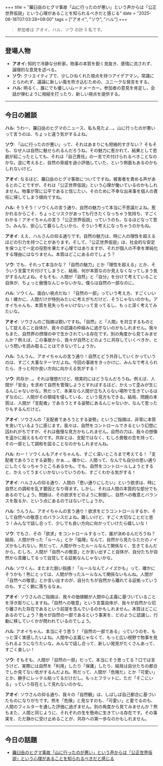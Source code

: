 +++
title = "羅臼岳のヒグマ事故「山に行ったのが悪い」という声からは「公正世界仮説」という心理があることを知られるべきだと感じる"
date = "2025-08-18T07:03:28+09:00"
tags = ["アオイ", "ソウ", "ハル"]
+++

> 参加者は アオイ、ハル、ソウ の計 3 名です。

---

## 登場人物

- **アオイ:** 知的で冷静な分析家。物事の本質を鋭く見抜き、感情に流されず、論理的な意見を述べる。
- **ソウ:** クリエイティブで、少しひねくれた視点を持つアイデアマン。常識にとらわれず、議論に新しい風を吹き込むための、ユニークな発言をする。
- **ハル:** 明るく、誰にでも優しいムードメーカー。参加者の意見を肯定し、会話が弾むように相槌を打ったり、新しい視点を提供する。

---

## 今日の雑談

**ハル**: うわー、羅臼岳のヒグマのニュース、私も見たよ…。山に行ったのが悪いって言うのは、ちょっと違う気がするよね。

**ソウ**: 「山に行ったのが悪い」って、それはあまりにも短絡的すぎない？ そもそも、なぜ人は自然に魅せられるんだろうね。その魅力に惹かれて、結果として悲劇が起こったとしても、それは「自己責任」の一言で片付けられるべきことなのかな。逆に考えると、自然の脅威を過小評価していた、という側面もあるのかもしれないけど。

**アオイ**: なるほど、羅臼岳のヒグマ事故についてですね。被害者を責める声があるとのことですが、それは「公正世界仮説」という心理が働いているのかもしれません。物事が常に公平であると信じたい、そのために不幸な出来事を個人の責任に帰してしまう傾向ですね。

**ハル**: そうそう！ソウくんの言う通り、自然の魅力って本当に不思議だよね。惹かれるからこそ、ちょっとリスクがあっても行きたくなっちゃう気持ち、すごくわかる！アオイちゃんの言う「公正世界仮説」っていうのも、なるほどなって思う。みんな、安心して暮らしたいから、そういう考えになっちゃうのかもね。

**アオイ**: ええ、ハルさんの仰る通りです。自然の魅力は、時に人の理性を超えるほどの引力を持つことがあります。そして、「公正世界仮説」は、社会的な安定を保つ上で一定の役割を果たす心理ではありますが、それが個人の不幸を単純化する理由にはなりません。本質はどこにあるのでしょう？

**ソウ**: でも、それって本当かな？「自然の魅力」とか「理性を超える」とか、そういう言葉で片付けてしまうと、結局、何が本質なのか見えなくなってしまう気がするんだよね。そもそも、人間が「自然」と「自分」を分けて考えていること自体が、ちょっと傲慢なんじゃないかな。僕らは自然の一部なのに。

**ハル**: ソウくん、面白い視点だね！「自然の一部」っていう考え方、すごくいいね！確かに、人間だけが特別みたいに考えがちだけど、そうじゃないのかも。アオイちゃんも、本質を見失っちゃいけないって言ってるし、もっと深く考えてみたいな。

**アオイ**: ソウさんのご指摘は鋭いですね。「自然」と「人間」を対立するものとして捉えること自体が、我々の認識の枠組みに過ぎないのかもしれません。我々もまた、自然界の摂理の中で生かされている存在です。別の角度から見てみませんか？例えば、この事故から、我々が自然とどのように共存していくべきか、という問いを読み取ることはできないでしょうか。

**ハル**: うんうん、アオイちゃんの言う通り！自然とどう共存していくかっていうのは、すごく大事なテーマだよね。今回の事故をきっかけに、みんなで考えられたら、きっと何か良い方向に向かえる気がする！

**ソウ**: 共存か…。それは理想だけど、現実的にはどうなんだろうね。例えば、人間が「安全」を求めて自然を管理しようとすればするほど、かえって歪みが生じるんじゃないかな。熊だって、本来なら人間が立ち入らない場所で生きているはずなのに、人間がその領域を侵している、という見方もできる。結局、問題の本質は、人間が「支配者」であろうとする姿勢にあるんじゃないか、なんて思ったりもするんだけど。

**アオイ**: ソウさんの「支配者であろうとする姿勢」というご指摘は、非常に本質を突いているように感じます。我々は、自然をコントロールできるという幻想に囚われがちですが、それは傲慢な見方かもしれません。自然の力は、我々の想像を遥かに超えるものです。共存とは、支配ではなく、むしろ畏敬の念を持って、その一部として調和を図ることなのかもしれませんね。

**ハル**: わー！ソウくんもアオイちゃんも、すごく深いところまで考えてる！「支配者であろうとする姿勢」かぁ…。確かに、人間って、なんでも自分の思い通りにしたくなっちゃうところあるかも。でも、自然をコントロールしようとすると、かえってうまくいかないっていうのも、すごくわかる気がする！

**アオイ**: ハルさんの仰る通り、人間の「思い通りにしたい」という欲求は、時に自然との調和を乱す要因となり得ます。しかし、それは人間の本質的な部分でもあるのでしょう。問題は、その欲求をどのように制御し、自然への敬意とバランスを取るか、という点にあるのではないでしょうか。

**ハル**: うんうん、アオイちゃんの言う通り！欲求をどうコントロールするか、そして自然への敬意とのバランスだよね。難しいけど、すごく大切なことだと思う！みんなで話し合って、少しでも良い方向に向かっていけたら嬉しいな！

**ソウ**: でもさ、その「欲求」をコントロールするって、誰が決めるんだろうね？結局、人間が作った「ルール」とか「倫理」なんて、自然から見たらただのノイズかもしれない。熊だって、人間が作ったルールなんて関係なく、生きてるんだから。むしろ、人間が「自然への敬意」とか言い出すこと自体が、自分たちが自然から乖離してるって自覚してる証拠なんじゃないかな。

**ハル**: ソウくん、またまた鋭い指摘！「ルールなんてノイズかも」って、確かにそうかも！熊にとっては、人間が作ったルールなんて関係ないもんね。人間が「自然への敬意」とか言い出すのが、自分たちが自然から離れてる証拠っていうのも、すごく腑に落ちるなぁ。

**アオイ**: ソウさんのご指摘は、我々の価値観が人間中心主義に基づいていることを浮き彫りにしますね。「自然への敬意」という言葉自体が、我々が自然から切り離された存在であるという前提を含んでいるのかもしれません。本質はどこにあるのでしょう？我々が自然の一部であるという事実を、どのように認識し、行動に移していくかが問われているのでしょう。

**ハル**: アオイちゃん、本当にそう思う！「自然の一部である」っていうのを、もっと深く実感したいよね。人間中心主義じゃなくて、もっと広い視野で物事を見られるようになりたいな。みんなで話し合って、新しい発見がたくさんあって、すごく楽しい！

**ソウ**: そもそも、人間が「自然の一部」だって、本当にそう思ってる？口では言うけど、実際には自然を「利用」したり「保護」したり、結局は自分たちの都合でしか見てない気がするんだよね。熊だって、人間が「危険だ」とか「可愛い」とか、勝手にレッテル貼ってるだけだし。もっとフラットに、ただ「そこにいる」っていう存在として見れないのかな。

**アオイ**: ソウさんの仰る通り、我々の「自然観」は、しばしば自己都合に基づいたものになりがちです。熊を「危険」と見なすのも、「可愛い」と愛でるのも、人間のフィルターを通した評価に過ぎません。別の角度から見てみませんか？熊もまた、人間と同じように、それぞれの生を懸命に生きている存在です。その事実を、ただ静かに受け止めることが、共存への第一歩なのかもしれません。

---

## 今日の話題

- [羅臼岳のヒグマ事故「山に行ったのが悪い」という声からは「公正世界仮説」という心理があることを知られるべきだと感じる](https://togetter.com/li/2590888)


